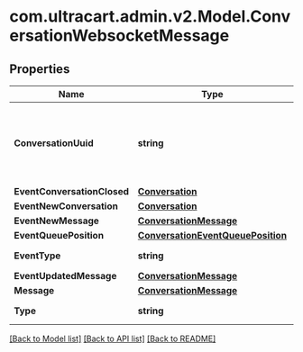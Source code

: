 # com.ultracart.admin.v2.Model.ConversationWebsocketMessage
## Properties

Name | Type | Description | Notes
------------ | ------------- | ------------- | -------------
**ConversationUuid** | **string** | Conversation UUID if the websocket message is tied to a specific conversation | [optional] 
**EventConversationClosed** | [**Conversation**](Conversation.md) |  | [optional] 
**EventNewConversation** | [**Conversation**](Conversation.md) |  | [optional] 
**EventNewMessage** | [**ConversationMessage**](ConversationMessage.md) |  | [optional] 
**EventQueuePosition** | [**ConversationEventQueuePosition**](ConversationEventQueuePosition.md) |  | [optional] 
**EventType** | **string** | Type of event | [optional] 
**EventUpdatedMessage** | [**ConversationMessage**](ConversationMessage.md) |  | [optional] 
**Message** | [**ConversationMessage**](ConversationMessage.md) |  | [optional] 
**Type** | **string** | Type of message | [optional] 


[[Back to Model list]](../README.md#documentation-for-models) [[Back to API list]](../README.md#documentation-for-api-endpoints) [[Back to README]](../README.md)

